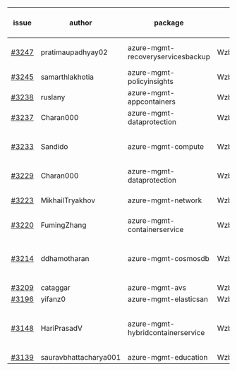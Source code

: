 | issue | author | package | assignee | bot advice | created date of issue | target release date | date from target |
| ------ | ------ | ------ | ------ | ------ | ------ | ------ | :-----: |
| [#3247](https://github.com/Azure/sdk-release-request/issues/3247) | pratimaupadhyay02 | azure-mgmt-recoveryservicesbackup | Wzb123456789 | Attention to inconsistent tag MultiAPI | 10-07 | 10-25 |  |
| [#3245](https://github.com/Azure/sdk-release-request/issues/3245) | samarthlakhotia | azure-mgmt-policyinsights | Wzb123456789 | new comment. | 10-06 | 10-19 |  |
| [#3238](https://github.com/Azure/sdk-release-request/issues/3238) | ruslany | azure-mgmt-appcontainers | Wzb123456789 |  | 10-04 | 10-12 |  |
| [#3237](https://github.com/Azure/sdk-release-request/issues/3237) | Charan000 | azure-mgmt-dataprotection | Wzb123456789 | duplicated issue  <br> | 10-03 | 10-05 |  |
| [#3233](https://github.com/Azure/sdk-release-request/issues/3233) | Sandido | azure-mgmt-compute | Wzb123456789 | new issue. new comment. MultiAPI | 09-30 | 10-17 |  |
| [#3229](https://github.com/Azure/sdk-release-request/issues/3229) | Charan000 | azure-mgmt-dataprotection | Wzb123456789 | duplicated issue  <br> | 09-29 | 10-03 |  |
| [#3223](https://github.com/Azure/sdk-release-request/issues/3223) | MikhailTryakhov | azure-mgmt-network | Wzb123456789 | new comment. MultiAPI | 09-28 | 10-05 |  |
| [#3220](https://github.com/Azure/sdk-release-request/issues/3220) | FumingZhang | azure-mgmt-containerservice | Wzb123456789 |  | 09-28 | 09-30 |  |
| [#3214](https://github.com/Azure/sdk-release-request/issues/3214) | ddhamotharan | azure-mgmt-cosmosdb | Wzb123456789 | new comment. close to release date.  | 09-27 | 10-11 | 2 |
| [#3209](https://github.com/Azure/sdk-release-request/issues/3209) | cataggar | azure-mgmt-avs | Wzb123456789 | Hold on | 09-26 | 10-31 |  |
| [#3196](https://github.com/Azure/sdk-release-request/issues/3196) | yifanz0 | azure-mgmt-elasticsan | Wzb123456789 |  | 09-19 | 10-12 |  |
| [#3148](https://github.com/Azure/sdk-release-request/issues/3148) | HariPrasadV | azure-mgmt-hybridcontainerservice | Wzb123456789 | new comment. close to release date.  | 09-07 | 10-11 | 2 |
| [#3139](https://github.com/Azure/sdk-release-request/issues/3139) | sauravbhattacharya001 | azure-mgmt-education | Wzb123456789 |  | 09-02 | 10-17 |  |
